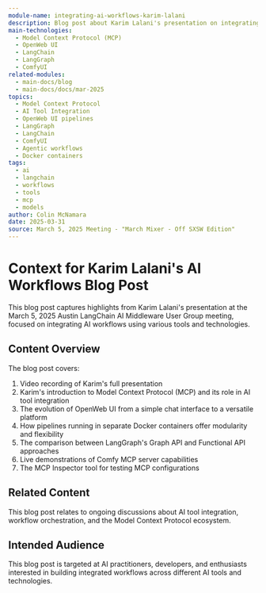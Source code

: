 ```yaml
---
module-name: integrating-ai-workflows-karim-lalani
description: Blog post about Karim Lalani's presentation on integrating MCP, OpenWeb UI, LangChain, and LangGraph
main-technologies:
  - Model Context Protocol (MCP)
  - OpenWeb UI
  - LangChain
  - LangGraph
  - ComfyUI
related-modules:
  - main-docs/blog
  - main-docs/docs/mar-2025
topics:
  - Model Context Protocol
  - AI Tool Integration
  - OpenWeb UI pipelines
  - LangGraph
  - LangChain
  - ComfyUI
  - Agentic workflows
  - Docker containers
tags:
  - ai
  - langchain
  - workflows
  - tools
  - mcp
  - models
author: Colin McNamara
date: 2025-03-31
source: March 5, 2025 Meeting - "March Mixer - Off SXSW Edition"
---
```


# Context for Karim Lalani's AI Workflows Blog Post

This blog post captures highlights from Karim Lalani's presentation at the March 5, 2025 Austin LangChain AI Middleware User Group meeting, focused on integrating AI workflows using various tools and technologies.

## Content Overview

The blog post covers:

1. Video recording of Karim's full presentation
2. Karim's introduction to Model Context Protocol (MCP) and its role in AI tool integration
2. The evolution of OpenWeb UI from a simple chat interface to a versatile platform
3. How pipelines running in separate Docker containers offer modularity and flexibility
4. The comparison between LangGraph's Graph API and Functional API approaches
5. Live demonstrations of Comfy MCP server capabilities
6. The MCP Inspector tool for testing MCP configurations

## Related Content

This blog post relates to ongoing discussions about AI tool integration, workflow orchestration, and the Model Context Protocol ecosystem.

## Intended Audience

This blog post is targeted at AI practitioners, developers, and enthusiasts interested in building integrated workflows across different AI tools and technologies.
